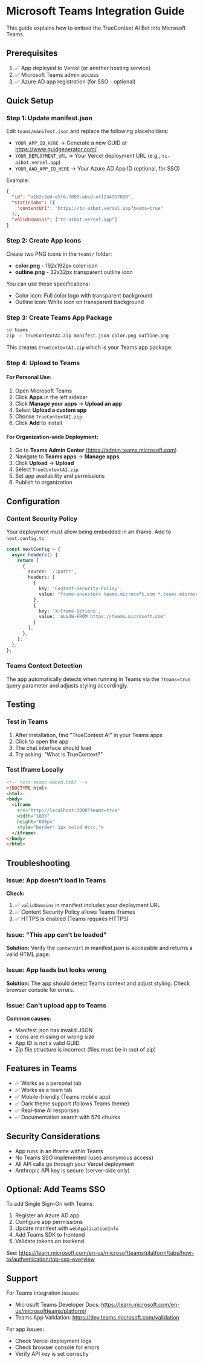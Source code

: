 # Microsoft Teams Integration Guide

This guide explains how to embed the TrueContext AI Bot into Microsoft Teams.

## Prerequisites

1. ✅ App deployed to Vercel (or another hosting service)
2. ✅ Microsoft Teams admin access
3. ✅ Azure AD app registration (for SSO - optional)

## Quick Setup

### Step 1: Update manifest.json

Edit `teams/manifest.json` and replace the following placeholders:

- `YOUR_APP_ID_HERE` → Generate a new GUID at https://www.guidgenerator.com/
- `YOUR_DEPLOYMENT_URL` → Your Vercel deployment URL (e.g., `tc-aibot.vercel.app`)
- `YOUR_AAD_APP_ID_HERE` → Your Azure AD App ID (optional, for SSO)

Example:
```json
{
  "id": "a1b2c3d4-e5f6-7890-abcd-ef1234567890",
  "staticTabs": [{
    "contentUrl": "https://tc-aibot.vercel.app?teams=true"
  }],
  "validDomains": ["tc-aibot.vercel.app"]
}
```

### Step 2: Create App Icons

Create two PNG icons in the `teams/` folder:

- **color.png** - 192x192px color icon
- **outline.png** - 32x32px transparent outline icon

You can use these specifications:
- Color icon: Full color logo with transparent background
- Outline icon: White icon on transparent background

### Step 3: Create Teams App Package

```bash
cd teams
zip -r TrueContextAI.zip manifest.json color.png outline.png
```

This creates `TrueContextAI.zip` which is your Teams app package.

### Step 4: Upload to Teams

#### For Personal Use:
1. Open Microsoft Teams
2. Click **Apps** in the left sidebar
3. Click **Manage your apps** → **Upload an app**
4. Select **Upload a custom app**
5. Choose `TrueContextAI.zip`
6. Click **Add** to install

#### For Organization-wide Deployment:
1. Go to **Teams Admin Center** (https://admin.teams.microsoft.com)
2. Navigate to **Teams apps** → **Manage apps**
3. Click **Upload** → **Upload**
4. Select `TrueContextAI.zip`
5. Set app availability and permissions
6. Publish to organization

## Configuration

### Content Security Policy

Your deployment must allow being embedded in an iframe. Add to `next.config.ts`:

```typescript
const nextConfig = {
  async headers() {
    return [
      {
        source: '/:path*',
        headers: [
          {
            key: 'Content-Security-Policy',
            value: "frame-ancestors teams.microsoft.com *.teams.microsoft.com *.skype.com"
          },
          {
            key: 'X-Frame-Options',
            value: 'ALLOW-FROM https://teams.microsoft.com'
          }
        ],
      },
    ];
  },
};
```

### Teams Context Detection

The app automatically detects when running in Teams via the `?teams=true` query parameter and adjusts styling accordingly.

## Testing

### Test in Teams
1. After installation, find "TrueContext AI" in your Teams apps
2. Click to open the app
3. The chat interface should load
4. Try asking: "What is TrueContext?"

### Test Iframe Locally
```html
<!-- test-teams-embed.html -->
<!DOCTYPE html>
<html>
<body>
  <iframe
    src="http://localhost:3000?teams=true"
    width="100%"
    height="600px"
    style="border: 1px solid #ccc;">
  </iframe>
</body>
</html>
```

## Troubleshooting

### Issue: App doesn't load in Teams

**Check:**
1. ✅ `validDomains` in manifest includes your deployment URL
2. ✅ Content Security Policy allows Teams iframes
3. ✅ HTTPS is enabled (Teams requires HTTPS)

### Issue: "This app can't be loaded"

**Solution:** Verify the `contentUrl` in manifest.json is accessible and returns a valid HTML page.

### Issue: App loads but looks wrong

**Solution:** The app should detect Teams context and adjust styling. Check browser console for errors.

### Issue: Can't upload app to Teams

**Common causes:**
- Manifest.json has invalid JSON
- Icons are missing or wrong size
- App ID is not a valid GUID
- Zip file structure is incorrect (files must be in root of zip)

## Features in Teams

- ✅ Works as a personal tab
- ✅ Works as a team tab
- ✅ Mobile-friendly (Teams mobile app)
- ✅ Dark theme support (follows Teams theme)
- ✅ Real-time AI responses
- ✅ Documentation search with 579 chunks

## Security Considerations

- App runs in an iframe within Teams
- No Teams SSO implemented (uses anonymous access)
- All API calls go through your Vercel deployment
- Anthropic API key is secure (server-side only)

## Optional: Add Teams SSO

To add Single Sign-On with Teams:

1. Register an Azure AD app
2. Configure app permissions
3. Update manifest with `webApplicationInfo`
4. Add Teams SDK to frontend
5. Validate tokens on backend

See: https://learn.microsoft.com/en-us/microsoftteams/platform/tabs/how-to/authentication/tab-sso-overview

## Support

For Teams integration issues:
- Microsoft Teams Developer Docs: https://learn.microsoft.com/en-us/microsoftteams/platform/
- Teams App Validation: https://dev.teams.microsoft.com/validation

For app issues:
- Check Vercel deployment logs
- Check browser console for errors
- Verify API key is set correctly
